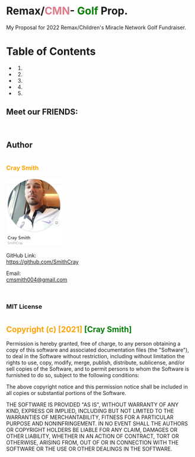 # <span style="color:dc1c2e">Remax</span>/<span style="color:#dc7c8b">CMN</span>- <span style="color:green">Golf</span> Prop.

My Proposal for 2022 Remax/Children's Miracle Network Golf Fundraiser.

# Table of Contents

- 1.

- 2.

- 3.

- 4.

- 5.

## Meet our FRIENDS:

<br>

## Author

#

### <span style="color:orange">**Cray Smith**</span>

<img src="assets\p2cray.png" alt="Cray Smith GitHub" width="150px">

GitHub Link:
<br>
https://github.com/SmithCray

Email:
<br>
cmsmith004@gmail.com

<br>

### MIT License

#

## <span style="color:orange"> Copyright (c) [2021] </span> <span style="color:green"> [Cray Smith] </span>

Permission is hereby granted, free of charge, to any person obtaining a copy
of this software and associated documentation files (the "Software"), to deal
in the Software without restriction, including without limitation the rights
to use, copy, modify, merge, publish, distribute, sublicense, and/or sell
copies of the Software, and to permit persons to whom the Software is
furnished to do so, subject to the following conditions:

The above copyright notice and this permission notice shall be included in all
copies or substantial portions of the Software.

THE SOFTWARE IS PROVIDED "AS IS", WITHOUT WARRANTY OF ANY KIND, EXPRESS OR
IMPLIED, INCLUDING BUT NOT LIMITED TO THE WARRANTIES OF MERCHANTABILITY,
FITNESS FOR A PARTICULAR PURPOSE AND NONINFRINGEMENT. IN NO EVENT SHALL THE
AUTHORS OR COPYRIGHT HOLDERS BE LIABLE FOR ANY CLAIM, DAMAGES OR OTHER
LIABILITY, WHETHER IN AN ACTION OF CONTRACT, TORT OR OTHERWISE, ARISING FROM,
OUT OF OR IN CONNECTION WITH THE SOFTWARE OR THE USE OR OTHER DEALINGS IN THE
SOFTWARE.
